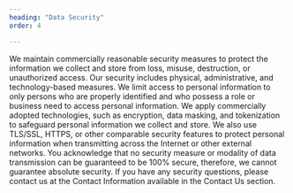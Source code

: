 ```yaml
---
heading: "Data Security"
order: 4

---
```


We maintain commercially reasonable security measures to protect the information we collect and store from loss, misuse, destruction, or unauthorized access. Our security includes physical, administrative, and technology-based measures. We limit access to personal information to only persons who are properly identified and who possess a role or business need to access personal information. We apply commercially adopted technologies, such as encryption, data masking, and tokenization to safeguard personal information we collect and store. We also use TLS/SSL, HTTPS, or other comparable security features to protect personal information when transmitting across the Internet or other external networks. You acknowledge that no security measure or modality of data transmission can be guaranteed to be 100% secure, therefore, we cannot guarantee absolute security. If you have any security questions, please contact us at the Contact Information available in the Contact Us section.
